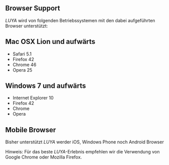 Browser Support
-----------------
*LUYA* wird von folgenden Betriebssystemen mit den dabei aufgeführten Browser unterstützt:

Mac OSX Lion und aufwärts
----------------
+ Safari 5.1
+ Firefox 42
+ Chrome 46
+ Opera 25

Windows 7 und aufwärts
-------------------
+ Internet Explorer 10
+ Firefox 42
+ Chrome
+ Opera

Mobile Browser
-------------------
Bisher unterstützt *LUYA* werder iOS, Windows Phone noch Android Browser


Hinweis: Für das beste *LUYA*-Erlebnis empfehlen wir die Verwendung von Google Chrome oder Mozilla Firefox.